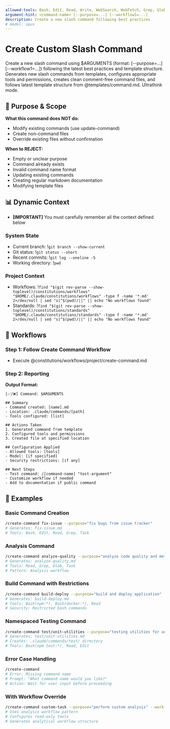 ```yaml
---
allowed-tools: Bash, Edit, Read, Write, WebSearch, WebFetch, Grep, Glob, Task
argument-hint: <command-name> [--purpose=...] [--workflow1=...]
description: Create a new slash command following best practices
# model: opus
---
```


# Create Custom Slash Command

Create a new slash command using $ARGUMENTS (format: <command-name> [--purpose=...] [--workflow1=...]) following the latest best practices and template structure. Generates new slash commands from templates, configures appropriate tools and permissions, creates clean comment-free command files, and follows latest template structure from @templates/command.md. Ultrathink mode.

## 🎯 Purpose & Scope

**What this command does NOT do:**

- Modify existing commands (use update-command)
- Create non-command files
- Override existing files without confirmation

**When to REJECT:**

- Empty or unclear purpose
- Command already exists
- Invalid command name format
- Updating existing commands
- Creating regular markdown documentation
- Modifying template files

## 📊 Dynamic Context

- **[IMPORTANT]** You must carefully remember all the context defined below

### System State

- Current branch: !`git branch --show-current`
- Git status: !`git status --short`
- Recent commits: !`git log --oneline -5`
- Working directory: !`pwd`

### Project Context

- Workflows: !`find "$(git rev-parse --show-toplevel)/constitutions/workflows" "$HOME/.claude/constitutions/workflows" -type f -name '*.md' 2>/dev/null | sed "s|^$(pwd)/||" || echo "No workflows found"`
- Standards: !`find "$(git rev-parse --show-toplevel)/constitutions/standards" "$HOME/.claude/constitutions/standards" -type f -name '*.md' 2>/dev/null | sed "s|^$(pwd)/||" || echo "No workflows found"`

## 🔄 Workflows

### Step 1: Follow Create Command Workflow

- Execute @constitutions/workflows/project/create-command.md

### Step 2: Reporting

**Output Format:**

```
[✅/❌] Command: $ARGUMENTS

## Summary
- Command created: [name].md
- Location: .claude/commands/[path]
- Tools configured: [list]

## Actions Taken
1. Generated command from template
2. Configured tools and permissions
3. Created file at specified location

## Configuration Applied
- Allowed tools: [tools]
- Model: [if specified]
- Security restrictions: [if any]

## Next Steps
- Test command: /[command-name] "test-argument"
- Customize workflow if needed
- Add to documentation if public command
```

## 📝 Examples

### Basic Command Creation

```bash
/create-command fix-issue --purpose="fix bugs from issue tracker"
# Generates: fix-issue.md
# Tools: Bash, Edit, Read, Grep, Task
```

### Analysis Command

```bash
/create-command analyze-quality --purpose="analyze code quality and metrics"
# Generates: analyze-quality.md  
# Tools: Read, Grep, Glob, Task
# Pattern: Analysis workflow
```

### Build Command with Restrictions

```bash
/create-command build-deploy --purpose="build and deploy application"
# Generates: build-deploy.md
# Tools: Bash(npm:*), Bash(docker:*), Read
# Security: Restricted bash commands
```

### Namespaced Testing Command

```bash
/create-command test/unit-utilities --purpose="testing utilities for unit tests"
# Generates: test/unit-utilities.md
# Creates: .claude/commands/test/ directory
# Tools: Bash(npm test:*), Read, Edit
```

### Error Case Handling

```bash
/create-command
# Error: Missing command name
# Prompt: "What command name would you like?"
# Action: Wait for user input before proceeding
```

### With Workflow Override

```bash
/create-command custom-task --purpose="perform custom analysis" --workflow="analysis"
# Uses analysis workflow pattern
# Configures read-only tools
# Generates analytical workflow structure
```
